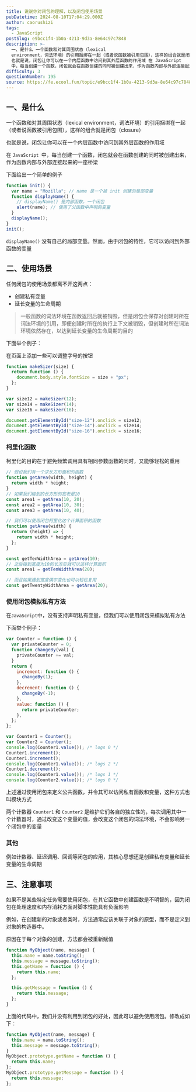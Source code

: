 ```yaml
---
title: 说说你对闭包的理解，以及闭包使用场景
pubDatetime: 2024-08-10T17:04:29.000Z
author: caorushizi
tags:
  - JavaScript
postSlug: e9bcc1f4-1b0a-4213-9d3a-8e64c97c7848
description: >-
  一、是什么 一个函数和对其周围状态（lexical
  environment，词法环境）的引用捆绑在一起（或者说函数被引用包围），这样的组合就是闭包（closure）
  也就是说，闭包让你可以在一个内层函数中访问到其外层函数的作用域 在 JavaScript
  中，每当创建一个函数，闭包就会在函数创建的同时被创建出来，作为函数内部与外部连接起来的一座桥梁 下面给出一个简单的例子 function ini
difficulty: 3
questionNumber: 195
source: https://fe.ecool.fun/topic/e9bcc1f4-1b0a-4213-9d3a-8e64c97c7848
---
```


## 一、是什么

一个函数和对其周围状态（lexical environment，词法环境）的引用捆绑在一起（或者说函数被引用包围），这样的组合就是闭包（closure）

也就是说，闭包让你可以在一个内层函数中访问到其外层函数的作用域

在 `JavaScript `中，每当创建一个函数，闭包就会在函数创建的同时被创建出来，作为函数内部与外部连接起来的一座桥梁

下面给出一个简单的例子

```js
function init() {
  var name = "Mozilla"; // name 是一个被 init 创建的局部变量
  function displayName() {
    // displayName() 是内部函数，一个闭包
    alert(name); // 使用了父函数中声明的变量
  }
  displayName();
}
init();
```

`displayName()` 没有自己的局部变量。然而，由于闭包的特性，它可以访问到外部函数的变量

## 二、使用场景

任何闭包的使用场景都离不开这两点：

- 创建私有变量
- 延长变量的生命周期

> 一般函数的词法环境在函数返回后就被销毁，但是闭包会保存对创建时所在词法环境的引用，即便创建时所在的执行上下文被销毁，但创建时所在词法环境依然存在，以达到延长变量的生命周期的目的

下面举个例子：

在页面上添加一些可以调整字号的按钮

```js
function makeSizer(size) {
  return function () {
    document.body.style.fontSize = size + "px";
  };
}

var size12 = makeSizer(12);
var size14 = makeSizer(14);
var size16 = makeSizer(16);

document.getElementById("size-12").onclick = size12;
document.getElementById("size-14").onclick = size14;
document.getElementById("size-16").onclick = size16;
```

### 柯里化函数

柯里化的目的在于避免频繁调用具有相同参数函数的同时，又能够轻松的重用

```js
// 假设我们有一个求长方形面积的函数
function getArea(width, height) {
  return width * height;
}
// 如果我们碰到的长方形的宽老是10
const area1 = getArea(10, 20);
const area2 = getArea(10, 30);
const area3 = getArea(10, 40);

// 我们可以使用闭包柯里化这个计算面积的函数
function getArea(width) {
  return (height) => {
    return width * height;
  };
}

const getTenWidthArea = getArea(10);
// 之后碰到宽度为10的长方形就可以这样计算面积
const area1 = getTenWidthArea(20);

// 而且如果遇到宽度偶尔变化也可以轻松复用
const getTwentyWidthArea = getArea(20);
```

### 使用闭包模拟私有方法

在`JavaScript`中，没有支持声明私有变量，但我们可以使用闭包来模拟私有方法

下面举个例子：

```js
var Counter = function () {
  var privateCounter = 0;
  function changeBy(val) {
    privateCounter += val;
  }
  return {
    increment: function () {
      changeBy(1);
    },
    decrement: function () {
      changeBy(-1);
    },
    value: function () {
      return privateCounter;
    },
  };
};

var Counter1 = Counter();
var Counter2 = Counter();
console.log(Counter1.value()); /* logs 0 */
Counter1.increment();
Counter1.increment();
console.log(Counter1.value()); /* logs 2 */
Counter1.decrement();
console.log(Counter1.value()); /* logs 1 */
console.log(Counter2.value()); /* logs 0 */
```

上述通过使用闭包来定义公共函数，并令其可以访问私有函数和变量，这种方式也叫模块方式

两个计数器 `Counter1` 和 `Counter2` 是维护它们各自的独立性的，每次调用其中一个计数器时，通过改变这个变量的值，会改变这个闭包的词法环境，不会影响另一个闭包中的变量

### 其他

例如计数器、延迟调用、回调等闭包的应用，其核心思想还是创建私有变量和延长变量的生命周期

## 三、注意事项

如果不是某些特定任务需要使用闭包，在其它函数中创建函数是不明智的，因为闭包在处理速度和内存消耗方面对脚本性能具有负面影响

例如，在创建新的对象或者类时，方法通常应该关联于对象的原型，而不是定义到对象的构造器中。

原因在于每个对象的创建，方法都会被重新赋值

```js
function MyObject(name, message) {
  this.name = name.toString();
  this.message = message.toString();
  this.getName = function () {
    return this.name;
  };

  this.getMessage = function () {
    return this.message;
  };
}
```

上面的代码中，我们并没有利用到闭包的好处，因此可以避免使用闭包。修改成如下：

```js
function MyObject(name, message) {
  this.name = name.toString();
  this.message = message.toString();
}
MyObject.prototype.getName = function () {
  return this.name;
};
MyObject.prototype.getMessage = function () {
  return this.message;
};
```
